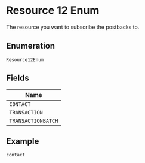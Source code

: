 
# Resource 12 Enum

The resource you want to subscribe the postbacks to.

## Enumeration

`Resource12Enum`

## Fields

| Name |
|  --- |
| `CONTACT` |
| `TRANSACTION` |
| `TRANSACTIONBATCH` |

## Example

```
contact
```

